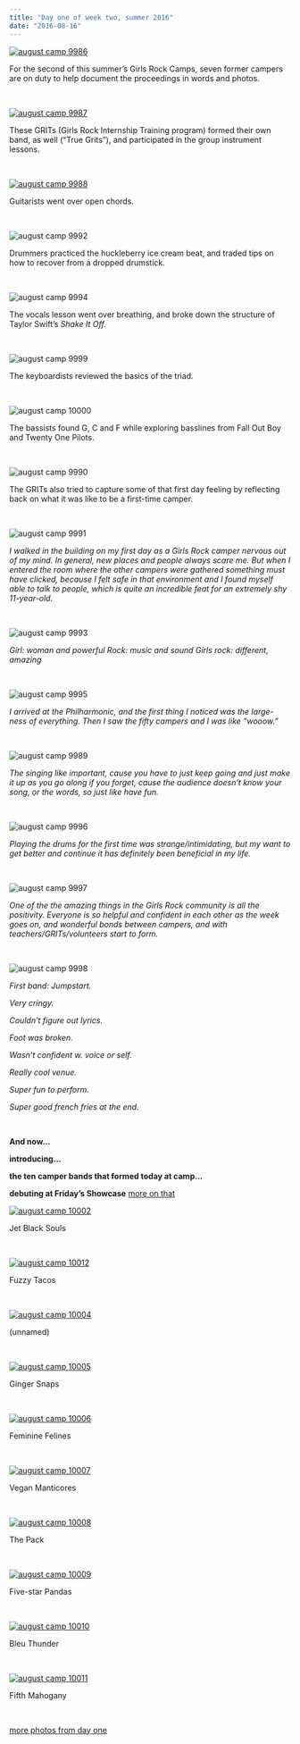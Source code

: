 ```yaml
---
title: "Day one of week two, summer 2016"
date: "2016-08-16"
---
```


[![august camp 9986](http://girlsrockri.org/wp-content/uploads/2016/08/august-camp-9986.jpg)](http://girlsrockri.org/wp-content/uploads/2016/08/august-camp-9988.jpg)

For the second of this summer’s Girls Rock Camps, seven former campers are on duty to help document the proceedings in words and photos.

 

[![august camp 9987](http://girlsrockri.org/wp-content/uploads/2016/08/august-camp-9987.jpg)](http://girlsrockri.org/wp-content/uploads/2016/08/august-camp-9988.jpg)

These GRITs (Girls Rock Internship Training program) formed their own band, as well (“True Grits”), and participated in the group instrument lessons.

 

[![august camp 9988](http://girlsrockri.org/wp-content/uploads/2016/08/august-camp-9988.jpg)](http://girlsrockri.org/wp-content/uploads/2016/08/august-camp-9988.jpg)

Guitarists went over open chords.

 

![august camp 9992](http://girlsrockri.org/wp-content/uploads/2016/08/august-camp-9992.jpg)

Drummers practiced the huckleberry ice cream beat, and traded tips on how to recover from a dropped drumstick.

 

![august camp 9994](http://girlsrockri.org/wp-content/uploads/2016/08/august-camp-9994.jpg)

The vocals lesson went over breathing, and broke down the structure of Taylor Swift’s _Shake It Off._

 

![august camp 9999](http://girlsrockri.org/wp-content/uploads/2016/08/august-camp-9999.jpg)

The keyboardists reviewed the basics of the triad.

 

![august camp 10000](http://girlsrockri.org/wp-content/uploads/2016/08/august-camp-10000.jpg)

The bassists found G, C and F while exploring basslines from Fall Out Boy and Twenty One Pilots.

 

![august camp 9990](http://girlsrockri.org/wp-content/uploads/2016/08/august-camp-9990.jpg)

The GRITs also tried to capture some of that first day feeling by reflecting back on what it was like to be a first-time camper.

 

![august camp 9991](http://girlsrockri.org/wp-content/uploads/2016/08/august-camp-9991.jpg)

_I walked in the building on my first day as a Girls Rock camper nervous out of my mind. In general, new places and people always scare me. But when I entered the room where the other campers were gathered something must have clicked, because I felt safe in that environment and I found myself able to talk to people, which is quite an incredible feat for an extremely shy 11-year-old._ 

 

![august camp 9993](http://girlsrockri.org/wp-content/uploads/2016/08/august-camp-9993.jpg)

_Girl: woman and powerful_ _Rock: music and sound_ _Girls rock: different, amazing_

 

![august camp 9995](http://girlsrockri.org/wp-content/uploads/2016/08/august-camp-9995.jpg)

_I arrived at the Philharmonic, and the first thing I noticed was the large-ness of everything. Then I saw the fifty campers and I was like “wooow.”_

 

![august camp 9989](http://girlsrockri.org/wp-content/uploads/2016/08/august-camp-9989.jpg)

_The singing like important, cause you have to just keep going and just make it up as you go along if you forget, cause the audience doesn’t know your song, or the words, so just like have fun._

 

![august camp 9996](http://girlsrockri.org/wp-content/uploads/2016/08/august-camp-9996.jpg)

_Playing the drums for the first time was strange/intimidating, but my want to get better and continue it has definitely been beneficial in my life._

 

![august camp 9997](http://girlsrockri.org/wp-content/uploads/2016/08/august-camp-9997.jpg)

_One of the the amazing things in the Girls Rock community is all the positivity. Everyone is so helpful and confident in each other as the week goes on, and wonderful bonds between campers, and with teachers/GRITs/volunteers start to form._

 

![august camp 9998](http://girlsrockri.org/wp-content/uploads/2016/08/august-camp-9998.jpg)

_First band: Jumpstart._

_Very cringy._

_Couldn’t figure out lyrics._

_Foot was broken._

_Wasn’t confident w. voice or self._

_Really cool venue._

_Super fun to perform._

_Super good french fries at the end._

 

**And now…**

**introducing...**

**the ten camper bands that formed today at camp...**

**debuting at Friday’s Showcase** [more on that](https://www.facebook.com/events/1072819902797658/)

[![august camp 10002](http://girlsrockri.org/wp-content/uploads/2016/08/august-camp-10002.jpg)](http://girlsrockri.org/wp-content/uploads/2016/08/august-camp-10002.jpg)

Jet Black Souls

 

[![august camp 10012](http://girlsrockri.org/wp-content/uploads/2016/08/august-camp-10012.jpg)](http://girlsrockri.org/wp-content/uploads/2016/08/august-camp-10012.jpg)

Fuzzy Tacos

 

[![august camp 10004](http://girlsrockri.org/wp-content/uploads/2016/08/august-camp-10004.jpg)](http://girlsrockri.org/wp-content/uploads/2016/08/august-camp-10004.jpg)

(unnamed)

 

[![august camp 10005](http://girlsrockri.org/wp-content/uploads/2016/08/august-camp-10005.jpg)](http://girlsrockri.org/wp-content/uploads/2016/08/august-camp-10005.jpg)

Ginger Snaps

 

[![august camp 10006](http://girlsrockri.org/wp-content/uploads/2016/08/august-camp-10006.jpg)](http://girlsrockri.org/wp-content/uploads/2016/08/august-camp-10006.jpg)

Feminine Felines

 

[![august camp 10007](http://girlsrockri.org/wp-content/uploads/2016/08/august-camp-10007.jpg)](http://girlsrockri.org/wp-content/uploads/2016/08/august-camp-10007.jpg)

Vegan Manticores

 

[![august camp 10008](http://girlsrockri.org/wp-content/uploads/2016/08/august-camp-10008.jpg)](http://girlsrockri.org/wp-content/uploads/2016/08/august-camp-10008.jpg)

The Pack

 

[![august camp 10009](http://girlsrockri.org/wp-content/uploads/2016/08/august-camp-10009.jpg)](http://girlsrockri.org/wp-content/uploads/2016/08/august-camp-10009.jpg)

Five-star Pandas

 

[![august camp 10010](http://girlsrockri.org/wp-content/uploads/2016/08/august-camp-10010.jpg)](http://girlsrockri.org/wp-content/uploads/2016/08/august-camp-10010.jpg)

Bleu Thunder

 

[![august camp 10011](http://girlsrockri.org/wp-content/uploads/2016/08/august-camp-10011.jpg)](http://girlsrockri.org/wp-content/uploads/2016/08/august-camp-10011.jpg)

Fifth Mahogany

 

[more photos from day one](https://www.flickr.com/photos/girlsrockri/albums/72157669414938304)
